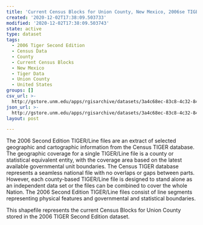 ```yaml
---
title: 'Current Census Blocks for Union County, New Mexico, 2006se TIGER'
created: '2020-12-02T17:38:09.503733'
modified: '2020-12-02T17:38:09.503743'
state: active
type: dataset
tags:
  - 2006 Tiger Second Edition
  - Census Data
  - County
  - Current Census Blocks
  - New Mexico
  - Tiger Data
  - Union County
  - United States
groups: []
csv_url: >-
  http://gstore.unm.edu/apps/rgisarchive/datasets/3a4c68ec-83c8-4c32-842c-aaf05f1d8646/tgr2006se_unio_blkcu.derived.csv
json_url: >-
  http://gstore.unm.edu/apps/rgisarchive/datasets/3a4c68ec-83c8-4c32-842c-aaf05f1d8646/tgr2006se_unio_blkcu.derived.json
layout: post

---
```

The 2006 Second Edition TIGER/Line files are an extract of selected geographic and cartographic information from the Census TIGER database.  The geographic coverage for a single TIGER/Line file is a county or statistical equivalent entity, with the coverage area based on the latest available governmental unit boundaries. The Census TIGER database represents a seamless national file with no overlaps or gaps between parts.  However, each county-based TIGER/Line file is designed to stand alone as an independent data set or the files can be combined to cover the whole Nation.  The 2006 Second Edition  TIGER/Line files consist of line segments representing physical features and governmental and statistical boundaries.  

This shapefile represents the current Census Blocks for Union County stored in the 2006 TIGER Second Edition dataset.
